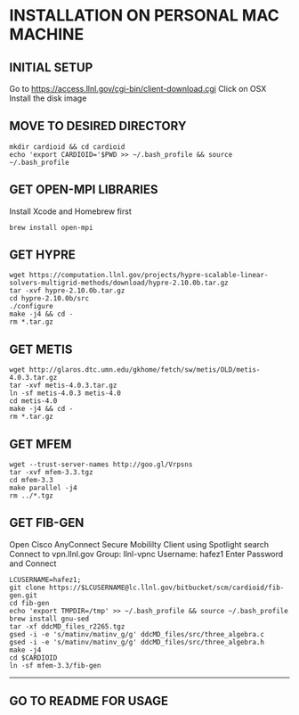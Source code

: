 # INSTALLATION ON PERSONAL MAC MACHINE

## INITIAL SETUP
Go to https://access.llnl.gov/cgi-bin/client-download.cgi
Click on OSX
Install the disk image

## MOVE TO DESIRED DIRECTORY
~~~
mkdir cardioid && cd cardioid
echo 'export CARDIOID='$PWD >> ~/.bash_profile && source ~/.bash_profile
~~~

## GET OPEN-MPI LIBRARIES
Install Xcode and Homebrew first
~~~
brew install open-mpi
~~~

## GET HYPRE
~~~
wget https://computation.llnl.gov/projects/hypre-scalable-linear-solvers-multigrid-methods/download/hypre-2.10.0b.tar.gz
tar -xvf hypre-2.10.0b.tar.gz
cd hypre-2.10.0b/src
./configure
make -j4 && cd -
rm *.tar.gz
~~~

## GET METIS
~~~
wget http://glaros.dtc.umn.edu/gkhome/fetch/sw/metis/OLD/metis-4.0.3.tar.gz
tar -xvf metis-4.0.3.tar.gz
ln -sf metis-4.0.3 metis-4.0
cd metis-4.0
make -j4 && cd -
rm *.tar.gz
~~~

## GET MFEM
~~~
wget --trust-server-names http://goo.gl/Vrpsns
tar -xvf mfem-3.3.tgz
cd mfem-3.3
make parallel -j4
rm ../*.tgz
~~~

## GET FIB-GEN
Open Cisco AnyConnect Secure Mobililty Client using Spotlight search
Connect to vpn.llnl.gov
Group: llnl-vpnc
Username: hafez1
Enter Password and Connect
~~~
LCUSERNAME=hafez1;
git clone https://$LCUSERNAME@lc.llnl.gov/bitbucket/scm/cardioid/fib-gen.git
cd fib-gen
echo 'export TMPDIR=/tmp' >> ~/.bash_profile && source ~/.bash_profile
brew install gnu-sed
tar -xf ddcMD_files_r2265.tgz
gsed -i -e 's/matinv/matinv_g/g' ddcMD_files/src/three_algebra.c
gsed -i -e 's/matinv/matinv_g/g' ddcMD_files/src/three_algebra.h
make -j4
cd $CARDIOID
ln -sf mfem-3.3/fib-gen
~~~

---

## GO TO README FOR USAGE
